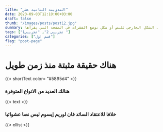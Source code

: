 ```yaml
---
title: "التدوينة الثانية عشر"
date: 2023-09-03T12:10:00+03:00
draft: false
thumb: "/images/posts/post12.jpg"
summary: هناك حقيقة مثبتة منذ زمن طويل وهي أن المحتوى المقروء لصفحة ما سيلهي القارئ عن التركيز على الشكل الخارجي للنص أو شكل توضع الفقرات في الصفحة التي يقرأها"
tags: ["تجريبي 2", "تجريبي1 "]
categories: ["قسم اول"]
flag: "post-page"
---
```


# هناك حقيقة مثبتة منذ زمن طويل

{{< shortText color= "#5895d4" >}}

### هنالك العديد من الانواع المتوفرة 


{{< text >}}

### خلافا للاعتقاد السائد فان لوريم إيسوم ليس نصا عشوائيا

{{< ollist >}}